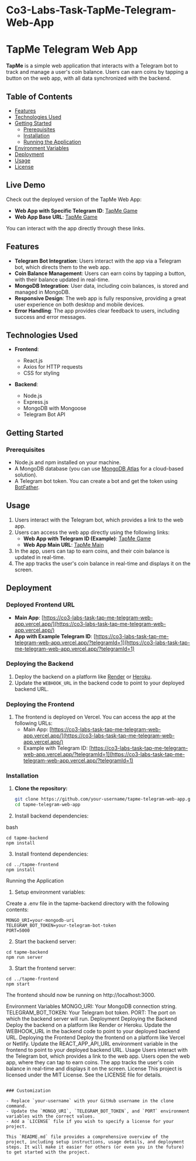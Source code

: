 # Co3-Labs-Task-TapMe-Telegram-Web-App
# TapMe Telegram Web App

**TapMe** is a simple web application that interacts with a Telegram bot to track and manage a user's coin balance. Users can earn coins by tapping a button on the web app, with all data synchronized with the backend.

## Table of Contents

- [Features](#features)
- [Technologies Used](#technologies-used)
- [Getting Started](#getting-started)
  - [Prerequisites](#prerequisites)
  - [Installation](#installation)
  - [Running the Application](#running-the-application)
- [Environment Variables](#environment-variables)
- [Deployment](#deployment)
- [Usage](#usage)
- [License](#license)

## Live Demo

Check out the deployed version of the TapMe Web App:

- **Web App with Specific Telegram ID**: [TapMe Game](https://co3-labs-task-tap-me-telegram-web-app.vercel.app/?telegramId=1)
- **Web App Base URL**: [TapMe Game](https://co3-labs-task-tap-me-telegram-web-app.vercel.app/)

You can interact with the app directly through these links.
 
## Features

- **Telegram Bot Integration**: Users interact with the app via a Telegram bot, which directs them to the web app.
- **Coin Balance Management**: Users can earn coins by tapping a button, with their balance updated in real-time.
- **MongoDB Integration**: User data, including coin balances, is stored and managed in MongoDB.
- **Responsive Design**: The web app is fully responsive, providing a great user experience on both desktop and mobile devices.
- **Error Handling**: The app provides clear feedback to users, including success and error messages.

## Technologies Used

- **Frontend**: 
  - React.js
  - Axios for HTTP requests
  - CSS for styling

- **Backend**: 
  - Node.js
  - Express.js
  - MongoDB with Mongoose
  - Telegram Bot API

## Getting Started

### Prerequisites

- Node.js and npm installed on your machine.
- A MongoDB database (you can use [MongoDB Atlas](https://www.mongodb.com/cloud/atlas) for a cloud-based solution).
- A Telegram bot token. You can create a bot and get the token using [BotFather](https://core.telegram.org/bots#botfather).

## Usage

1. Users interact with the Telegram bot, which provides a link to the web app.
2. Users can access the web app directly using the following links:
   - **Web App with Telegram ID (Example)**: [TapMe Game](https://co3-labs-task-tap-me-telegram-web-app.vercel.app/?telegramId=1)
   - **Web App Main URL**: [TapMe Main](https://co3-labs-task-tap-me-telegram-web-app.vercel.app/)
3. In the app, users can tap to earn coins, and their coin balance is updated in real-time.
4. The app tracks the user's coin balance in real-time and displays it on the screen.

## Deployment

### Deployed Frontend URL

- **Main App**: [https://co3-labs-task-tap-me-telegram-web-app.vercel.app/](https://co3-labs-task-tap-me-telegram-web-app.vercel.app/)
- **App with Example Telegram ID**: [https://co3-labs-task-tap-me-telegram-web-app.vercel.app/?telegramId=1](https://co3-labs-task-tap-me-telegram-web-app.vercel.app/?telegramId=1)

### Deploying the Backend

1. Deploy the backend on a platform like [Render](https://render.com/) or [Heroku](https://www.heroku.com/).
2. Update the `WEBHOOK_URL` in the backend code to point to your deployed backend URL.

### Deploying the Frontend

1. The frontend is deployed on Vercel. You can access the app at the following URLs:
   - Main App: [https://co3-labs-task-tap-me-telegram-web-app.vercel.app/](https://co3-labs-task-tap-me-telegram-web-app.vercel.app/)
   - Example with Telegram ID: [https://co3-labs-task-tap-me-telegram-web-app.vercel.app/?telegramId=1](https://co3-labs-task-tap-me-telegram-web-app.vercel.app/?telegramId=1)


### Installation

1. **Clone the repository:**

   ```bash
   git clone https://github.com/your-username/tapme-telegram-web-app.git
   cd tapme-telegram-web-app

2. Install backend dependencies:

bash
```
cd tapme-backend
npm install
```
3. Install frontend dependencies:
```
cd ../tapme-frontend
npm install
```
Running the Application
1. Setup environment variables:

Create a .env file in the tapme-backend directory with the following contents:
```
MONGO_URI=your-mongodb-uri
TELEGRAM_BOT_TOKEN=your-telegram-bot-token
PORT=5000

```
2. Start the backend server:
```
cd tapme-backend
npm run server

```
3. Start the frontend server:
```
cd ../tapme-frontend
npm start
```
The frontend should now be running on http://localhost:3000.

Environment Variables
MONGO_URI: Your MongoDB connection string.
TELEGRAM_BOT_TOKEN: Your Telegram bot token.
PORT: The port on which the backend server will run.
Deployment
Deploying the Backend
Deploy the backend on a platform like Render or Heroku.
Update the WEBHOOK_URL in the backend code to point to your deployed backend URL.
Deploying the Frontend
Deploy the frontend on a platform like Vercel or Netlify.
Update the REACT_APP_API_URL environment variable in the frontend to point to your deployed backend URL.
Usage
Users interact with the Telegram bot, which provides a link to the web app.
Users open the web app, where they can tap to earn coins.
The app tracks the user's coin balance in real-time and displays it on the screen.
License
This project is licensed under the MIT License. See the LICENSE file for details.
```

### Customization

- Replace `your-username` with your GitHub username in the clone command.
- Update the `MONGO_URI`, `TELEGRAM_BOT_TOKEN`, and `PORT` environment variables with the correct values.
- Add a `LICENSE` file if you wish to specify a license for your project.

This `README.md` file provides a comprehensive overview of the project, including setup instructions, usage details, and deployment steps. It will make it easier for others (or even you in the future) to get started with the project.

```